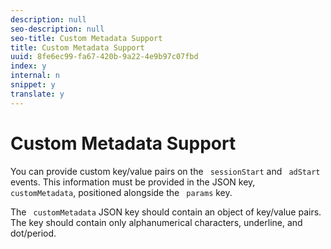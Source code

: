 ```yaml
---
description: null
seo-description: null
seo-title: Custom Metadata Support
title: Custom Metadata Support
uuid: 8fe6ec99-fa67-420b-9a22-4e9b97c07fbd
index: y
internal: n
snippet: y
translate: y
---
```


# Custom Metadata Support


<a id="section_xzs_4y2_mcb"></a>

You can provide custom key/value pairs on the ` sessionStart` and ` adStart` events. This information must be provided in the JSON key, ` customMetadata`, positioned alongside the ` params` key.

The ` customMetadata` JSON key should contain an object of key/value pairs. The key should contain only alphanumerical characters, underline, and dot/period.

<!-- Add example here, either provided by the dev team, or the reference player, or from the sample Yahoo player -->
